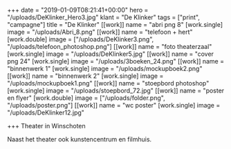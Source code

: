 +++
date = "2019-01-09T08:21:41+00:00"
hero = "/uploads/DeKlinker_Hero3.jpg"
klant = "De Klinker"
tags = ["print", "campagne"]
title = "De Klinker"
[[work]]
name = "abri png 8"
[work.single]
image = "/uploads/Abri_8.png"
[[work]]
name = "telefoon + hert"
[work.double]
image = ["/uploads/DeKlinker3.png", "/uploads/telefoon_photoshop.png"]
[[work]]
name = "foto theaterzaal"
[work.single]
image = "/uploads/DeKlinker5.jpg"
[[work]]
name = "cover png 24"
[work.single]
image = "/uploads/3boeken_24.png"
[[work]]
name = "binnenwerk 1"
[work.single]
image = "/uploads/mockupboek2.png"
[[work]]
name = "binnenwerk 2"
[work.single]
image = "/uploads/mockupboek1.png"
[[work]]
name = "stoepbord photoshop"
[work.single]
image = "/uploads/stoepbord_72.jpg"
[[work]]
name = "poster en flyer"
[work.double]
image = ["/uploads/folder.png", "/uploads/poster.png"]
[[work]]
name = "wc poster"
[work.single]
image = "/uploads/DeKlinker12.jpg"

+++
Theater in Winschoten

Naast het theater ook kunstencentrum en filmhuis.